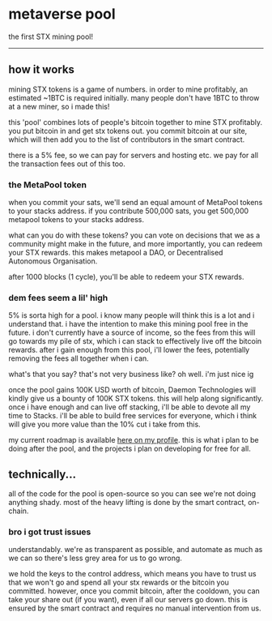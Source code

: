 # metaverse pool

the first STX mining pool!

---

## how it works

mining STX tokens is a game of numbers. in order to mine profitably, an estimated ~1BTC is required initially. many people don't have 1BTC to throw at a new miner, so i made this!

this 'pool' combines lots of people's bitcoin together to mine STX profitably. you put bitcoin in and get stx tokens out. you commit bitcoin at our site, which will then add you to the list of contributors in the smart contract.

there is a 5% fee, so we can pay for servers and hosting etc. we pay for all the transaction fees out of this too.

### the MetaPool token

when you commit your sats, we'll send an equal amount of MetaPool tokens to your stacks address. if you contribute 500,000 sats, you get 500,000 metapool tokens to your stacks address.

what can you do with these tokens? you can vote on decisions that we as a community might make in the future, and more importantly, you can redeem your STX rewards. this makes metapool a DAO, or Decentralised Autonomous Organisation.

after 1000 blocks (1 cycle), you'll be able to redeem your STX rewards.

### dem fees seem a lil' high

5% is sorta high for a pool. i know many people will think this is a lot and i understand that. i have the intention to make this mining pool free in the future. i don't currently have a source of income, so the fees from this will go towards my pile of stx, which i can stack to effectively live off the bitcoin rewards. after i gain enough from this pool, i'll lower the fees, potentially removing the fees all together when i can.

what's that you say? that's not very business like? oh well. i'm just nice ig

once the pool gains 100K USD worth of bitcoin, Daemon Technologies will kindly give us a bounty of 100K STX tokens. this will help along significantly. once i have enough and can live off stacking, i'll be able to devote all my time to Stacks. i'll be able to build free services for everyone, which i think will give you more value than the 10% cut i take from this.

my current roadmap is available [here on my profile](https://github.com/pxydn). this is what i plan to be doing after the pool, and the projects i plan on developing for free for all.

## technically...

all of the code for the pool is open-source so you can see we're not doing anything shady. most of the heavy lifting is done by the smart contract, on-chain. 

### bro i got trust issues

understandably. we're as transparent as possible, and automate as much as we can so there's less grey area for us to go wrong. 

we hold the keys to the control address, which means you have to trust us that we won't go and spend all your stx rewards or the bitcoin you committed. however, once you commit bitcoin, after the cooldown, you can take your share out (if you want), even if all our servers go down. this is ensured by the smart contract and requires no manual intervention from us.
